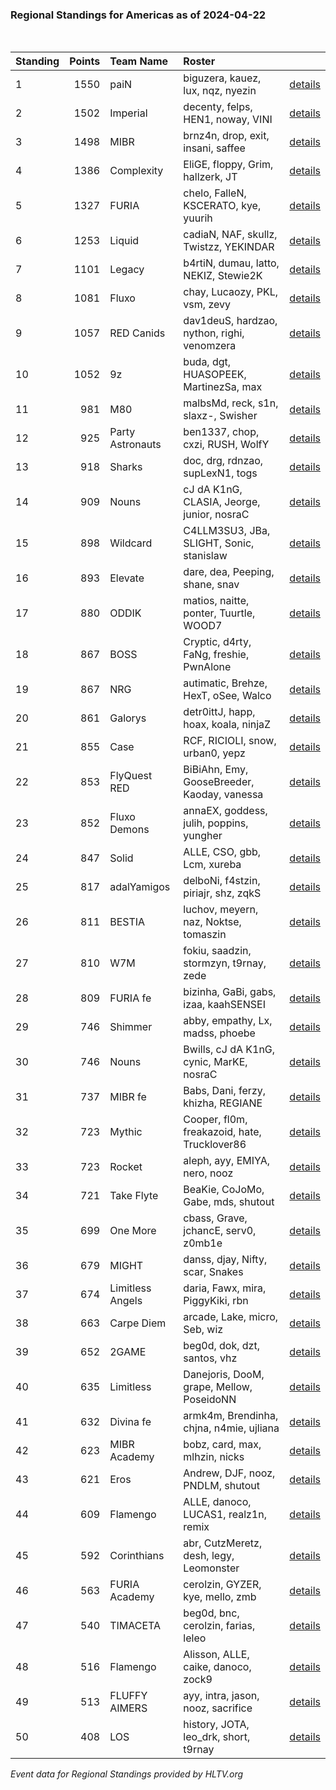 ### Regional Standings for Americas as of 2024-04-22<br />
<br />

| Standing | Points | Team Name        | Roster                                       |                                                                                   |
| :- | -: | :- | :- | :- |
| 1        |   1550 | paiN             | biguzera, kauez, lux, nqz, nyezin            | [details](details/0010--pain--biguzera-kauez-lux-nqz-nyezin.md)                   |
| 2        |   1502 | Imperial         | decenty, felps, HEN1, noway, VINI            | [details](details/0012--imperial--decenty-felps-hen1-noway-vini.md)               |
| 3        |   1498 | MIBR             | brnz4n, drop, exit, insani, saffee           | [details](details/0013--mibr--brnz4n-drop-exit-insani-saffee.md)                  |
| 4        |   1386 | Complexity       | EliGE, floppy, Grim, hallzerk, JT            | [details](details/0015--complexity--elige-floppy-grim-hallzerk-jt.md)             |
| 5        |   1327 | FURIA            | chelo, FalleN, KSCERATO, kye, yuurih         | [details](details/0016--furia--chelo-fallen-kscerato-kye-yuurih.md)               |
| 6        |   1253 | Liquid           | cadiaN, NAF, skullz, Twistzz, YEKINDAR       | [details](details/0025--liquid--cadian-naf-skullz-twistzz-yekindar.md)            |
| 7        |   1101 | Legacy           | b4rtiN, dumau, latto, NEKIZ, Stewie2K        | [details](details/0032--legacy--b4rtin-dumau-latto-nekiz-stewie2k.md)             |
| 8        |   1081 | Fluxo            | chay, Lucaozy, PKL, vsm, zevy                | [details](details/0035--fluxo--chay-lucaozy-pkl-vsm-zevy.md)                      |
| 9        |   1057 | RED Canids       | dav1deuS, hardzao, nython, righi, venomzera  | [details](details/0039--red_canids--dav1deus-hardzao-nython-righi-venomzera.md)   |
| 10       |   1052 | 9z               | buda, dgt, HUASOPEEK, MartinezSa, max        | [details](details/0040--9z--buda-dgt-huasopeek-martinezsa-max.md)                 |
| 11       |    981 | M80              | malbsMd, reck, s1n, slaxz-, Swisher          | [details](details/0049--m80--malbsmd-reck-s1n-slaxz--swisher.md)                  |
| 12       |    925 | Party Astronauts | ben1337, chop, cxzi, RUSH, WolfY             | [details](details/0056--party_astronauts--ben1337-chop-cxzi-rush-wolfy.md)        |
| 13       |    918 | Sharks           | doc, drg, rdnzao, supLexN1, togs             | [details](details/0057--sharks--doc-drg-rdnzao-suplexn1-togs.md)                  |
| 14       |    909 | Nouns            | cJ dA K1nG, CLASIA, Jeorge, junior, nosraC   | [details](details/0059--nouns--cj_da_k1ng-clasia-jeorge-junior-nosrac.md)         |
| 15       |    898 | Wildcard         | C4LLM3SU3, JBa, SLIGHT, Sonic, stanislaw     | [details](details/0062--wildcard--c4llm3su3-jba-slight-sonic-stanislaw.md)        |
| 16       |    893 | Elevate          | dare, dea, Peeping, shane, snav              | [details](details/0064--elevate--dare-dea-peeping-shane-snav.md)                  |
| 17       |    880 | ODDIK            | matios, naitte, ponter, Tuurtle, WOOD7       | [details](details/0068--oddik--matios-naitte-ponter-tuurtle-wood7.md)             |
| 18       |    867 | BOSS             | Cryptic, d4rty, FaNg, freshie, PwnAlone      | [details](details/0070--boss--cryptic-d4rty-fang-freshie-pwnalone.md)             |
| 19       |    867 | NRG              | autimatic, Brehze, HexT, oSee, Walco         | [details](details/0071--nrg--autimatic-brehze-hext-osee-walco.md)                 |
| 20       |    861 | Galorys          | detr0ittJ, happ, hoax, koala, ninjaZ         | [details](details/0072--galorys--detr0ittj-happ-hoax-koala-ninjaz.md)             |
| 21       |    855 | Case             | RCF, RICIOLI, snow, urban0, yepz             | [details](details/0074--case--rcf-ricioli-snow-urban0-yepz.md)                    |
| 22       |    853 | FlyQuest RED     | BiBiAhn, Emy, GooseBreeder, Kaoday, vanessa  | [details](details/0076--flyquest_red--bibiahn-emy-goosebreeder-kaoday-vanessa.md) |
| 23       |    852 | Fluxo Demons     | annaEX, goddess, julih, poppins, yungher     | [details](details/0077--fluxo_demons--annaex-goddess-julih-poppins-yungher.md)    |
| 24       |    847 | Solid            | ALLE, CSO, gbb, Lcm, xureba                  | [details](details/0082--solid--alle-cso-gbb-lcm-xureba.md)                        |
| 25       |    817 | adalYamigos      | delboNi, f4stzin, piriajr, shz, zqkS         | [details](details/0096--adalyamigos--delboni-f4stzin-piriajr-shz-zqks.md)         |
| 26       |    811 | BESTIA           | luchov, meyern, naz, Noktse, tomaszin        | [details](details/0098--bestia--luchov-meyern-naz-noktse-tomaszin.md)             |
| 27       |    810 | W7M              | fokiu, saadzin, stormzyn, t9rnay, zede       | [details](details/0099--w7m--fokiu-saadzin-stormzyn-t9rnay-zede.md)               |
| 28       |    809 | FURIA fe         | bizinha, GaBi, gabs, izaa, kaahSENSEI        | [details](details/0101--furia_fe--bizinha-gabi-gabs-izaa-kaahsensei.md)           |
| 29       |    746 | Shimmer          | abby, empathy, Lx, madss, phoebe             | [details](details/0127--shimmer--abby-empathy-lx-madss-phoebe.md)                 |
| 30       |    746 | Nouns            | Bwills, cJ dA K1nG, cynic, MarKE, nosraC     | [details](details/0129--nouns--bwills-cj_da_k1ng-cynic-marke-nosrac.md)           |
| 31       |    737 | MIBR fe          | Babs, Dani, ferzy, khizha, REGIANE           | [details](details/0132--mibr_fe--babs-dani-ferzy-khizha-regiane.md)               |
| 32       |    723 | Mythic           | Cooper, fl0m, freakazoid, hate, Trucklover86 | [details](details/0139--mythic--cooper-fl0m-freakazoid-hate-trucklover86.md)      |
| 33       |    723 | Rocket           | aleph, ayy, EMIYA, nero, nooz                | [details](details/0140--rocket--aleph-ayy-emiya-nero-nooz.md)                     |
| 34       |    721 | Take Flyte       | BeaKie, CoJoMo, Gabe, mds, shutout           | [details](details/0141--take_flyte--beakie-cojomo-gabe-mds-shutout.md)            |
| 35       |    699 | One More         | cbass, Grave, jchancE, serv0, z0mb1e         | [details](details/0149--one_more--cbass-grave-jchance-serv0-z0mb1e.md)            |
| 36       |    679 | MIGHT            | danss, djay, Nifty, scar, Snakes             | [details](details/0155--might--danss-djay-nifty-scar-snakes.md)                   |
| 37       |    674 | Limitless Angels | daria, Fawx, mira, PiggyKiki, rbn            | [details](details/0158--limitless_angels--daria-fawx-mira-piggykiki-rbn.md)       |
| 38       |    663 | Carpe Diem       | arcade, Lake, micro, Seb, wiz                | [details](details/0162--carpe_diem--arcade-lake-micro-seb-wiz.md)                 |
| 39       |    652 | 2GAME            | beg0d, dok, dzt, santos, vhz                 | [details](details/0168--2game--beg0d-dok-dzt-santos-vhz.md)                       |
| 40       |    635 | Limitless        | Danejoris, DooM, grape, Mellow, PoseidoNN    | [details](details/0172--limitless--danejoris-doom-grape-mellow-poseidonn.md)      |
| 41       |    632 | Divina fe        | armk4m, Brendinha, chjna, n4mie, ujliana     | [details](details/0173--divina_fe--armk4m-brendinha-chjna-n4mie-ujliana.md)       |
| 42       |    623 | MIBR Academy     | bobz, card, max, mlhzin, nicks               | [details](details/0176--mibr_academy--bobz-card-max-mlhzin-nicks.md)              |
| 43       |    621 | Eros             | Andrew, DJF, nooz, PNDLM, shutout            | [details](details/0177--eros--andrew-djf-nooz-pndlm-shutout.md)                   |
| 44       |    609 | Flamengo         | ALLE, danoco, LUCAS1, realz1n, remix         | [details](details/0182--flamengo--alle-danoco-lucas1-realz1n-remix.md)            |
| 45       |    592 | Corinthians      | abr, CutzMeretz, desh, legy, Leomonster      | [details](details/0189--corinthians--abr-cutzmeretz-desh-legy-leomonster.md)      |
| 46       |    563 | FURIA Academy    | cerolzin, GYZER, kye, mello, zmb             | [details](details/0195--furia_academy--cerolzin-gyzer-kye-mello-zmb.md)           |
| 47       |    540 | TIMACETA         | beg0d, bnc, cerolzin, farias, leleo          | [details](details/0198--timaceta--beg0d-bnc-cerolzin-farias-leleo.md)             |
| 48       |    516 | Flamengo         | Alisson, ALLE, caike, danoco, zock9          | [details](details/0203--flamengo--alisson-alle-caike-danoco-zock9.md)             |
| 49       |    513 | FLUFFY AIMERS    | ayy, intra, jason, nooz, sacrifice           | [details](details/0204--fluffy_aimers--ayy-intra-jason-nooz-sacrifice.md)         |
| 50       |    408 | LOS              | history, JOTA, leo_drk, short, t9rnay        | [details](details/0207--los--history-jota-leo_drk-short-t9rnay.md)                |


_Event data for Regional Standings provided by HLTV.org_<br />
